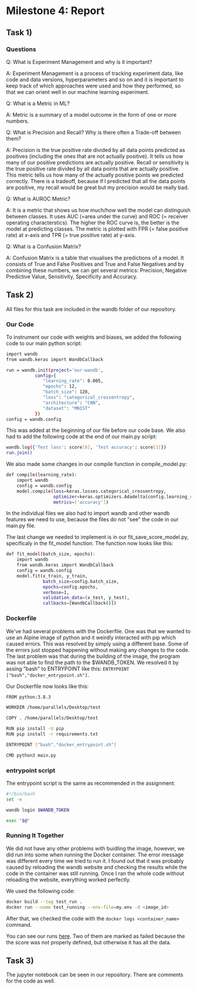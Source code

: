 # Milestone 4: Report
## Task 1)
### Questions
Q: What is Experiment Management and why is it important?

A: Experiment Management is a process of tracking experiment data, like code and data versions, hyperparameters and so on and it is important to keep track of which approaches were used and how they performed, so that we can orient well in our machine learning experiment. 

Q: What is a Metric in ML?

A: Metric is a summary of a model outcome in the form of one or more numbers. 

Q: What is Precision and Recall? Why is there often a Trade-off between them?

A: Precision is the true positive rate divided by all data points predicted as positives (including the ones that are not actually positive). It tells us how many of our positive predictions are actually positive. Recall or sensitivity is the true positive rate divided by all data points that are actually positive. This metric tells us how many of the actually positive points we predicted correctly. There is a tradeoff, because if I predicted that all the data points are positive, my recall would be great but my precision would be really bad. 

Q: What is AUROC Metric?

A: It is a metric that shows us how much/how well the model can distinguish between classes. It uses AUC (=area under the curve) and ROC (= receiver operating characterstics). The higher the ROC curve is, the better is the model at predicting classes. The metric is plotted with FPR (= false positive rate) at x-axis and TPR (= true positive rate) at y-axis.

Q: What is a Confusion Matrix?

A: Confusion Matrix is a table that visualises the predictions of a model. It consists of True and False Positives and True and False Negatives and by combining these numbers, we can get several metrics: Precision, Negative Predictive Value, Sensitivity, Specificity and Accuracy. 

## Task 2) 
All files for this task are included in the wandb folder of our repository.

### Our Code

To instrument our code with weights and biases, we added the following code to our main python script:
```sh
import wandb 
from wandb.keras import WandbCallback

run = wandb.init(project='our-wandb',
           config={
              "learning_rate": 0.005,
              "epochs": 12,
              "batch_size": 128,
              "loss": "categorical_crossentropy",
              "architecture": "CNN",
              "dataset": "MNIST"
           })
config = wandb.config
```
This was added at the beginning of our file before our code base. We also had to add the following code at the end of our main.py script:
```sh
wandb.log({'Test loss': score[0], 'Test accuracy': score[1]})
run.join()
```
We also made some changes in our compile function in compile_model.py:
```sh
def compile(learning_rate):
    import wandb
    config = wandb.config
    model.compile(loss=keras.losses.categorical_crossentropy,
                  optimizer=keras.optimizers.Adadelta(config.learning_rate),
                  metrics=['accuracy'])
```
In the individual files we also had to import wandb and other wandb features we need to use, because the files do not "see" the code in our main.py file. 

The last change we needed to implement is in our fit_save_score_model.py, specificaly in the fit_model function. The function now looks like this:
```sh
def fit_model(batch_size, epochs):
    import wandb
    from wandb.keras import WandbCallback
    config = wandb.config
    model.fit(x_train, y_train,
              batch_size=config.batch_size,
              epochs=config.epochs,
              verbose=1,
              validation_data=(x_test, y_test),
              callbacks=[WandbCallback()])
```

### Dockerfile
We've had several problems with the Dockerfile. One was that we wanted to use an Alpine image of python and it weirdly interacted with pip which caused errors. This was resolved by simply using a different base. Some of the errors just stopped happening without making any changes to the code. The last problem was that during the building of the image, the program was not able to find the path to the $WANDB_TOKEN. We resolved it by assing "bash" to ENTRYPOINT like this: `ENTRYPOINT ["bash","docker_entrypoint.sh"]`. 

Our Dockerfile now looks like this:
```sh
FROM python:3.8.3

WORKDIR /home/parallels/Desktop/test

COPY . /home/parallels/Desktop/test

RUN pip install -U pip
RUN pip install -r requirements.txt

ENTRYPOINT ["bash","docker_entrypoint.sh"]

CMD python3 main.py
```
### entrypoint script
The entrypoint script is the same as recommended in the assignment:
```sh
#!/bin/bash
set -e

wandb login $WANDB_TOKEN

exec "$@"
```
### Running It Together
We did not have any other problems with buidling the image, however, we did run into some when running the Docker container. The error message was different every time we tried to run it. I found out that it was probably caused by reloading the wandb website and checking the results while the code in the container was still running. Once I ran the whole code without reloading the website, everything worked perfectly. 

We used the following code:
```sh
docker build --tag test_run .
docker run --name test_running --env-file=my.env -d <image_id>
```
After that, we checked the code with the `docker logs <container_name>` command.

You can see our runs [here](https://wandb.ai/michaelahavl/our-wandb?workspace=user-michaelahavl). Two of them are marked as failed because the the score was not properly defined, but otherwise it has all the data. 

## Task 3) 
The jupyter notebook can be seen in our repository. There are comments for the code as well.
